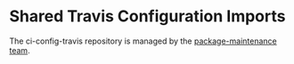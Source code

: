 # Shared Travis Configuration Imports

The ci-config-travis repository is managed by the
[package-maintenance team](https://github.com/nodejs/package-maintenance).


